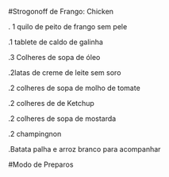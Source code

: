 
#Strogonoff de Frango: Chicken

. 1 quilo de peito de frango sem pele

.1 tablete de caldo de galinha

.3 Colheres de sopa de óleo 

.2latas de creme de leite sem soro

.2 colheres de sopa de molho  de tomate

.2 colheres de de Ketchup

.2 colheres de sopa de mostarda

.2 champingnon

.Batata palha e arroz branco para acompanhar 

#Modo de Preparos
